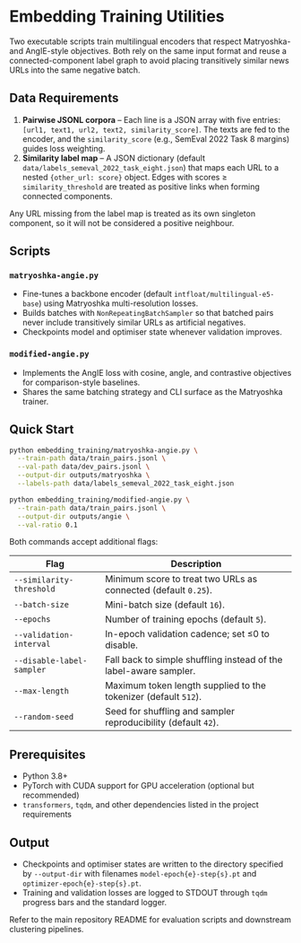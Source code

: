 # Embedding Training Utilities

Two executable scripts train multilingual encoders that respect Matryoshka- and AngIE-style objectives. Both rely on the same input format and reuse a connected-component label graph to avoid placing transitively similar news URLs into the same negative batch.

## Data Requirements

1. **Pairwise JSONL corpora** – Each line is a JSON array with five entries: `[url1, text1, url2, text2, similarity_score]`. The texts are fed to the encoder, and the `similarity_score` (e.g., SemEval 2022 Task 8 margins) guides loss weighting.
2. **Similarity label map** – A JSON dictionary (default `data/labels_semeval_2022_task_eight.json`) that maps each URL to a nested `{other_url: score}` object. Edges with scores ≥ `similarity_threshold` are treated as positive links when forming connected components.

Any URL missing from the label map is treated as its own singleton component, so it will not be considered a positive neighbour.

## Scripts

### `matryoshka-angie.py`
- Fine-tunes a backbone encoder (default `intfloat/multilingual-e5-base`) using Matryoshka multi-resolution losses.
- Builds batches with `NonRepeatingBatchSampler` so that batched pairs never include transitively similar URLs as artificial negatives.
- Checkpoints model and optimiser state whenever validation improves.

### `modified-angie.py`
- Implements the AngIE loss with cosine, angle, and contrastive objectives for comparison-style baselines.
- Shares the same batching strategy and CLI surface as the Matryoshka trainer.

## Quick Start

```bash
python embedding_training/matryoshka-angie.py \
  --train-path data/train_pairs.jsonl \
  --val-path data/dev_pairs.jsonl \
  --output-dir outputs/matryoshka \
  --labels-path data/labels_semeval_2022_task_eight.json

python embedding_training/modified-angie.py \
  --train-path data/train_pairs.jsonl \
  --output-dir outputs/angie \
  --val-ratio 0.1
```

Both commands accept additional flags:

| Flag | Description |
| --- | --- |
| `--similarity-threshold` | Minimum score to treat two URLs as connected (default `0.25`). |
| `--batch-size` | Mini-batch size (default `16`). |
| `--epochs` | Number of training epochs (default `5`). |
| `--validation-interval` | In-epoch validation cadence; set ≤0 to disable. |
| `--disable-label-sampler` | Fall back to simple shuffling instead of the label-aware sampler. |
| `--max-length` | Maximum token length supplied to the tokenizer (default `512`). |
| `--random-seed` | Seed for shuffling and sampler reproducibility (default `42`). |

## Prerequisites

- Python 3.8+
- PyTorch with CUDA support for GPU acceleration (optional but recommended)
- `transformers`, `tqdm`, and other dependencies listed in the project requirements

## Output

- Checkpoints and optimiser states are written to the directory specified by `--output-dir` with filenames `model-epoch{e}-step{s}.pt` and `optimizer-epoch{e}-step{s}.pt`.
- Training and validation losses are logged to STDOUT through `tqdm` progress bars and the standard logger.

Refer to the main repository README for evaluation scripts and downstream clustering pipelines.
